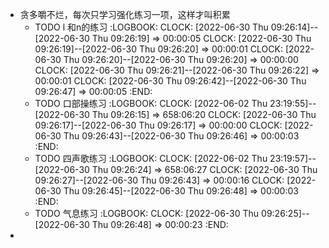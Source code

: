 - 贪多嚼不烂，每次只学习强化练习一项，这样才叫积累
	- TODO l 和n的练习
	  :LOGBOOK:
	  CLOCK: [2022-06-30 Thu 09:26:14]--[2022-06-30 Thu 09:26:19] =>  00:00:05
	  CLOCK: [2022-06-30 Thu 09:26:19]--[2022-06-30 Thu 09:26:20] =>  00:00:01
	  CLOCK: [2022-06-30 Thu 09:26:20]--[2022-06-30 Thu 09:26:20] =>  00:00:00
	  CLOCK: [2022-06-30 Thu 09:26:21]--[2022-06-30 Thu 09:26:22] =>  00:00:01
	  CLOCK: [2022-06-30 Thu 09:26:42]--[2022-06-30 Thu 09:26:47] =>  00:00:05
	  :END:
	- TODO 口部操练习
	  :LOGBOOK:
	  CLOCK: [2022-06-02 Thu 23:19:55]--[2022-06-30 Thu 09:26:15] =>  658:06:20
	  CLOCK: [2022-06-30 Thu 09:26:17]--[2022-06-30 Thu 09:26:17] =>  00:00:00
	  CLOCK: [2022-06-30 Thu 09:26:43]--[2022-06-30 Thu 09:26:46] =>  00:00:03
	  :END:
	- TODO 四声歌练习
	  :LOGBOOK:
	  CLOCK: [2022-06-02 Thu 23:19:57]--[2022-06-30 Thu 09:26:24] =>  658:06:27
	  CLOCK: [2022-06-30 Thu 09:26:27]--[2022-06-30 Thu 09:26:43] =>  00:00:16
	  CLOCK: [2022-06-30 Thu 09:26:45]--[2022-06-30 Thu 09:26:48] =>  00:00:03
	  :END:
	- TODO 气息练习
	  :LOGBOOK:
	  CLOCK: [2022-06-30 Thu 09:26:25]--[2022-06-30 Thu 09:26:48] =>  00:00:23
	  :END:
-